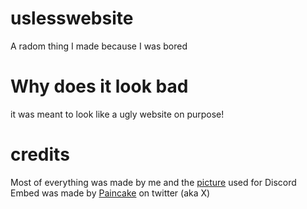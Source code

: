 # uslesswebsite
A radom thing I made because I was bored

# Why does it look bad

it was meant to look like a ugly website on purpose!

# credits

Most of everything was made by me
and the [picture](https://twitter.com/FlufPan/status/1723532452780708322) used for Discord Embed was made by [Paincake](https://twitter.com/FlufPan) on twitter (aka X)
